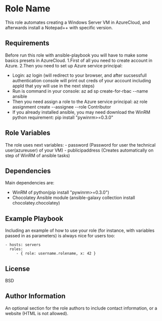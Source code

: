 Role Name
=========

This role automates creating a Windows Server VM in AzureCloud, and afterwards install a Notepad++ with specific version.

Requirements
------------

Before run this role with ansible-playbook you will have to make some basics presets in AzureCloud.
1.First of all you need to create account in Azure.
2.Then you need to set up Azure service principal:
  - Login:  az login (will redirect to your browser, and after sucsessfull authentication console will print out creds of your account including appId that yoy will      use in the next steps)
  - Run is command in your console:    az ad sp create-for-rbac --name ansible
  - Then you need assign a role to the Azure service principal: az role assignment create --assignee <appID> --role Contributor
  - If you already installed ansible, you may need download the WinRM python requirement:  pip install "pywinrm>=0.3.0"

Role Variables
--------------

The role uses next variables:
    - password (Password for user the technical user(azureuser) of your VM)
    - publicipaddress (Creates automatically on step of WinRM of ansible tasks)

Dependencies
------------

Main dependencies are:
  - WinRM of python(pip install "pywinrm>=0.3.0")
  - Chocolatey Ansible module (ansible-galaxy collection install chocolatey.chocolatey)
    
Example Playbook
----------------

Including an example of how to use your role (for instance, with variables passed in as parameters) is always nice for users too:

    - hosts: servers
      roles:
         - { role: username.rolename, x: 42 }

License
-------

BSD

Author Information
------------------

An optional section for the role authors to include contact information, or a website (HTML is not allowed).
